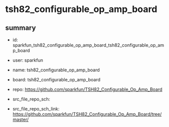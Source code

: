 # tsh82_configurable_op_amp_board
 
## summary 
* id: sparkfun_tsh82_configurable_op_amp_board_tsh82_configurable_op_amp_board
* user: sparkfun
* name: tsh82_configurable_op_amp_board
* board: tsh82_configurable_op_amp_board
* repo: https://github.com/sparkfun/TSH82_Configurable_Op_Amp_Board



* src_file_repo_sch: 
* src_file_repo_sch_link: https://github.com/sparkfun/TSH82_Configurable_Op_Amp_Board/tree/master/






